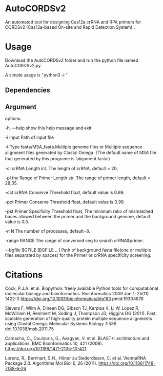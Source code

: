 # AutoCORDSv2
An automated tool for designing Cas12a crRNA and RPA primers for CORDSv2 (Cas12a-based On-site and Rapid Detection System) .
# Usage
Download the AutoCORDSv2 folder and run the python file named AutoCORDSv2.py.

A simple usage is "python3 -i "

## Dependencies

## Argument

options:

  -h, --help            show this help message and exit
  
  -i Input              Path of input file
  
  -t Type               fasta/MSA_fasta.Multiple genome files or Multiple sequence alignment files generated by Clustal Omega（The default name of MSA file that generated by this programe is ’alignment.fasta‘）
                        
  -cl crRNA Length      int. The length of crRNA, default = 20.
  
  -pl the Range of Primer Length
                        str. The range of primer length, default = 28,35.
                        
  -cct crRNA Conserve Threshold
                        float, default value is 0.99.
                        
  -pct Primer Conserve Threshold
                        float, default value is 0.99.
                        
  -pst Primer Specificity Threshold
                        float, The minimum ratio of mismatched bases allowed between the primer and the background genome, default value is 0.3.
                        
  -n N                  The number of processes, default=8.
  
  -range RANGE          The range of conversed seq to search crRNA&primer.
  
  --bgfile BGFILE [BGFILE ...]
                        Path of background fasta file(one or multiple files separated by spaces) for the Primer or crRNA specificity screening.
                        

# Citations

Cock, P.J.A. et al. Biopython: freely available Python tools for computational molecular biology and bioinformatics. Bioinformatics 2009 Jun 1; 25(11) 1422-3 https://doi.org/10.1093/bioinformatics/btp163 pmid:19304878

Sievers F, Wilm A, Dineen DG, Gibson TJ, Karplus K, Li W, Lopez R, McWilliam H, Remmert M, Söding J, Thompson JD, Higgins DG (2011). Fast, scalable generation of high-quality protein multiple sequence alignments using Clustal Omega. Molecular Systems Biology 7:539 doi:10.1038/msb.2011.75

Camacho, C., Coulouris, G., Avagyan, V. et al. BLAST+: architecture and applications. BMC Bioinformatics 10, 421 (2009). https://doi.org/10.1186/1471-2105-10-421

Lorenz, R., Bernhart, S.H., Höner zu Siederdissen, C. et al. ViennaRNA Package 2.0. Algorithms Mol Biol 6, 26 (2011). https://doi.org/10.1186/1748-7188-6-26
